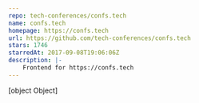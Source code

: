 ```yaml
---
repo: tech-conferences/confs.tech
name: confs.tech
homepage: https://confs.tech
url: https://github.com/tech-conferences/confs.tech
stars: 1746
starredAt: 2017-09-08T19:06:06Z
description: |-
    Frontend for https://confs.tech
---
```


[object Object]
